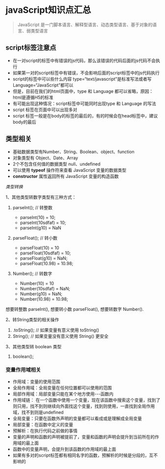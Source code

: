 # javaScript知识点汇总

> JavaScript 是一门脚本语言、解释型语言、动态类型语言、基于对象的语言、弱类型语言

## script标签注意点

* 在一对script的标签中有错误的js代码，那么该错误的代码后面的js代码不会执行
* 如果第一对的script标签中有错误，不会影响后面的script标签中的js代码执行
* script的标签中可以些什么内容 type=“text/javascript”是标准写法或者写 Language=“JavaScript”都可以
* 但是，目前在我们的html页面中，type 和 Language 都可以省略，原因：html是遵循H5的标准
* 有可能出现这种情况：script标签中可能同时出现type 和 Language 的写法
* script 标签在页面中可以出现多对
* script 标签一般是在body的标签的最后的，有的时候会在head标签中，建议body的最后

## 类型相关

* 基础数据类型有Number、String、Boolean、object、function
* 对象类型有 Object、Date、Array
* 2个不包含任何值的数据类型 null、undefined
* 可以使用 **typeof** 操作符来查看 JavaScript 变量的数据类型
* **constructor** 属性返回所有 JavaScript 变量的构造函数

*类型转换*

1、其他类型转数字类型有三种方式：

1. parseInt(); // 转整数
    * parseInt(10) = 10;
    * parseInt(10sdfaf) = 10;
    * parseInt(g10) = NaN

2. parseFloat(); // 转小数
    * parseFloat(10) = 10
    * parseFloat(10sdfaf) = 10;
    * parseFloat(g10) = NaN;
    * parseFloat(10.98) = 10.98;

3. Number(); // 转数字
    * Number(10) = 10
    * Number(10sdfaf) = NaN;
    * Number(g10) = NaN;
    * Number(10.98) = 10.98;

想要转整数 parseInt(), 想要转小数 parseFloat(), 想要转数字 Number().

2、转String类型的相关操作

1. .toString(); // 如果变量有意义使用 toString()
2. String();    // 如果变量没有意义使用 String() 更安全

3、其他类型转 boolean 类型

1. boolean();

### 变量作用域相关

* 作用域：变量的使用范围
* 全局作用域：全局变量在任何位置都可以使用的范围
* 局部作用域：局部变量只能在某个地方使用---函数内
* 作用域链： 在一个函数中使用一个变量，现在该函数中搜索这个变量，找到了则只用，找不到则继续向外面找这个变量，找到则使用，一直找到全局作用域，找不到则是undefined
* 全局变量：只要在函数外声明的变量都可以看成或是理解成全局变量
* 局部变量：在函数中定义的变量
* 预解析：在执行代码之前做的事情
* 变量的声明和函数的声明被提前了，变量和函数的声明会提升到当前所在的作用域的最上面
* 函数中的变量声明，会提升到该函数的作用域的最上面
* 如果有多对的script标签都有相同名字的函数，预解析的时候是分段的，互不影响的
